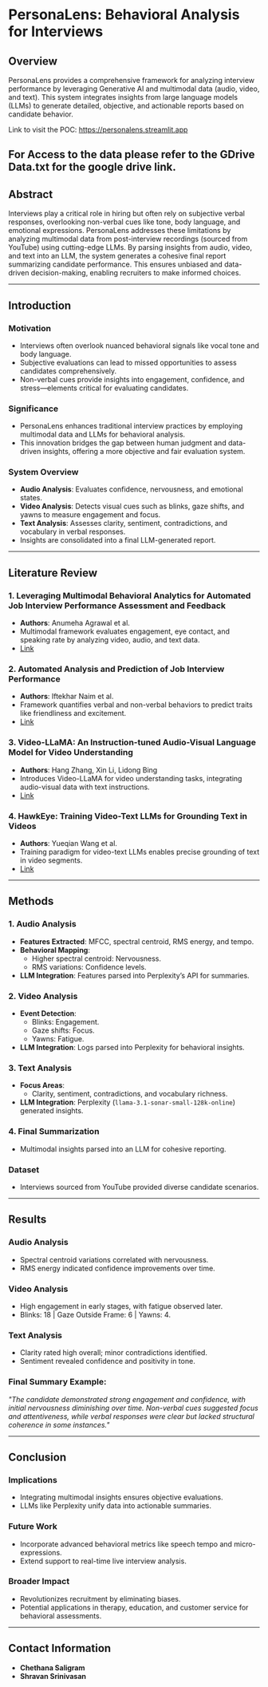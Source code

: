 # PersonaLens: Behavioral Analysis for Interviews

## **Overview**
PersonaLens provides a comprehensive framework for analyzing interview performance by leveraging Generative AI and multimodal data (audio, video, and text). This system integrates insights from large language models (LLMs) to generate detailed, objective, and actionable reports based on candidate behavior.

Link to visit the POC: https://personalens.streamlit.app

For Access to the data please refer to the GDrive Data.txt for the google drive link.
---

## **Abstract**
Interviews play a critical role in hiring but often rely on subjective verbal responses, overlooking non-verbal cues like tone, body language, and emotional expressions. PersonaLens addresses these limitations by analyzing multimodal data from post-interview recordings (sourced from YouTube) using cutting-edge LLMs. By parsing insights from audio, video, and text into an LLM, the system generates a cohesive final report summarizing candidate performance. This ensures unbiased and data-driven decision-making, enabling recruiters to make informed choices.

---

## **Introduction**
### **Motivation**
- Interviews often overlook nuanced behavioral signals like vocal tone and body language.
- Subjective evaluations can lead to missed opportunities to assess candidates comprehensively.
- Non-verbal cues provide insights into engagement, confidence, and stress—elements critical for evaluating candidates.

### **Significance**
- PersonaLens enhances traditional interview practices by employing multimodal data and LLMs for behavioral analysis.
- This innovation bridges the gap between human judgment and data-driven insights, offering a more objective and fair evaluation system.

### **System Overview**
- **Audio Analysis**: Evaluates confidence, nervousness, and emotional states.
- **Video Analysis**: Detects visual cues such as blinks, gaze shifts, and yawns to measure engagement and focus.
- **Text Analysis**: Assesses clarity, sentiment, contradictions, and vocabulary in verbal responses.
- Insights are consolidated into a final LLM-generated report.

---

## **Literature Review**
### 1. **Leveraging Multimodal Behavioral Analytics for Automated Job Interview Performance Assessment and Feedback**
- **Authors**: Anumeha Agrawal et al.
- Multimodal framework evaluates engagement, eye contact, and speaking rate by analyzing video, audio, and text data.
- [Link](https://arxiv.org/abs/2006.07909)

### 2. **Automated Analysis and Prediction of Job Interview Performance**
- **Authors**: Iftekhar Naim et al.
- Framework quantifies verbal and non-verbal behaviors to predict traits like friendliness and excitement.
- [Link](https://arxiv.org/abs/1504.03425)

### 3. **Video-LLaMA: An Instruction-tuned Audio-Visual Language Model for Video Understanding**
- **Authors**: Hang Zhang, Xin Li, Lidong Bing
- Introduces Video-LLaMA for video understanding tasks, integrating audio-visual data with text instructions.
- [Link](https://arxiv.org/abs/2306.08243)

### 4. **HawkEye: Training Video-Text LLMs for Grounding Text in Videos**
- **Authors**: Yueqian Wang et al.
- Training paradigm for video-text LLMs enables precise grounding of text in video segments.
- [Link](https://arxiv.org/abs/2306.16478)

---

## **Methods**
### 1. **Audio Analysis**
- **Features Extracted**: MFCC, spectral centroid, RMS energy, and tempo.
- **Behavioral Mapping**:
  - Higher spectral centroid: Nervousness.
  - RMS variations: Confidence levels.
- **LLM Integration**: Features parsed into Perplexity’s API for summaries.

### 2. **Video Analysis**
- **Event Detection**:
  - Blinks: Engagement.
  - Gaze shifts: Focus.
  - Yawns: Fatigue.
- **LLM Integration**: Logs parsed into Perplexity for behavioral insights.

### 3. **Text Analysis**
- **Focus Areas**:
  - Clarity, sentiment, contradictions, and vocabulary richness.
- **LLM Integration**: Perplexity (`llama-3.1-sonar-small-128k-online`) generated insights.

### 4. **Final Summarization**
- Multimodal insights parsed into an LLM for cohesive reporting.

### **Dataset**
- Interviews sourced from YouTube provided diverse candidate scenarios.

---

## **Results**
### **Audio Analysis**
- Spectral centroid variations correlated with nervousness.
- RMS energy indicated confidence improvements over time.

### **Video Analysis**
- High engagement in early stages, with fatigue observed later.
- Blinks: 18 | Gaze Outside Frame: 6 | Yawns: 4.

### **Text Analysis**
- Clarity rated high overall; minor contradictions identified.
- Sentiment revealed confidence and positivity in tone.

### **Final Summary Example**:
*"The candidate demonstrated strong engagement and confidence, with initial nervousness diminishing over time. Non-verbal cues suggested focus and attentiveness, while verbal responses were clear but lacked structural coherence in some instances."*

---

## **Conclusion**
### **Implications**
- Integrating multimodal insights ensures objective evaluations.
- LLMs like Perplexity unify data into actionable summaries.

### **Future Work**
- Incorporate advanced behavioral metrics like speech tempo and micro-expressions.
- Extend support to real-time live interview analysis.

### **Broader Impact**
- Revolutionizes recruitment by eliminating biases.
- Potential applications in therapy, education, and customer service for behavioral assessments.

---

## **Contact Information**
- **Chethana Saligram**
- **Shravan Srinivasan**  
